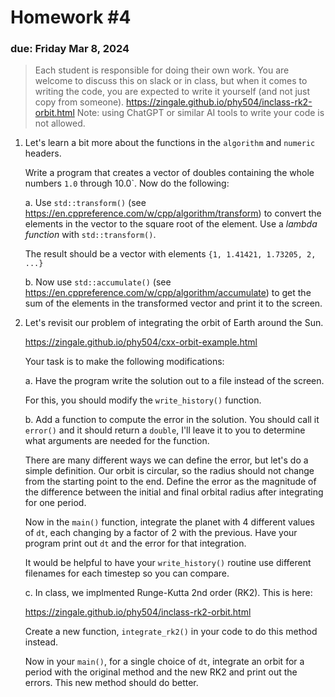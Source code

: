 # Homework #4

### due: Friday Mar 8, 2024

> Each student is responsible for doing their own work.  You are welcome to
> discuss this on slack or in class, but when it comes to writing the code,
> you are expected to write it yourself (and not just copy from someone).
https://zingale.github.io/phy504/inclass-rk2-orbit.html
> Note: using ChatGPT or similar AI tools to write your code is not allowed.

1. Let's learn a bit more about the functions in the `algorithm` and `numeric` headers.

   Write a program that creates a vector of doubles containing the
   whole numbers `1.0` through 10.0`.  Now do the following:

   a. Use `std::transform()` (see
      https://en.cppreference.com/w/cpp/algorithm/transform) to
      convert the elements in the vector to the square root of the
      element.  Use a *lambda function* with `std::transform()`.

      The result should be a vector with elements `{1, 1.41421, 1.73205, 2, ...}`

   b. Now use `std::accumulate()` (see https://en.cppreference.com/w/cpp/algorithm/accumulate)
      to get the sum of the elements in the transformed vector and print it to the screen.



2. Let's revisit our problem of integrating the orbit of Earth around the Sun.

   https://zingale.github.io/phy504/cxx-orbit-example.html

   Your task is to make the following modifications:

   a. Have the program write the solution out to a file instead of the screen.

      For this, you should modify the `write_history()` function.

   b. Add a function to compute the error in the solution.  You should
      call it `error()` and it should return a `double`, I'll leave it
      to you to determine what arguments are needed for the function.

      There are many different ways we can define the error, but let's
      do a simple definition.  Our orbit is circular, so the radius
      should not change from the starting point to the end.  Define
      the error as the magnitude of the difference between the initial
      and final orbital radius after integrating for one period.

      Now in the `main()` function, integrate the planet with 4
      different values of `dt`, each changing by a factor of 2 with
      the previous.  Have your program print out `dt` and the error
      for that integration.

      It would be helpful to have your `write_history()` routine
      use different filenames for each timestep so you can compare.

   c. In class, we implmented Runge-Kutta 2nd order (RK2).  This
      is here:

      https://zingale.github.io/phy504/inclass-rk2-orbit.html

      Create a new function, `integrate_rk2()` in your code to do this method instead.

      Now in your `main()`, for a single choice of `dt`, integrate an
      orbit for a period with the original method and the new RK2 and
      print out the errors.  This new method should do better.
